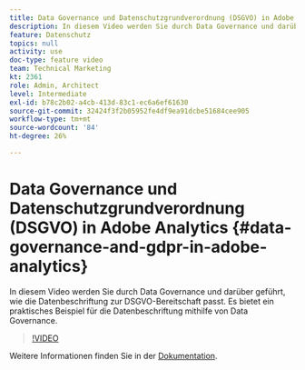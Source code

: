 ```yaml
---
title: Data Governance und Datenschutzgrundverordnung (DSGVO) in Adobe Analytics
description: In diesem Video werden Sie durch Data Governance und darüber geführt, wie die Datenbeschriftung zur DSGVO-Bereitschaft passt. Es bietet ein praktisches Beispiel für die Datenbeschriftung mithilfe von Data Governance.
feature: Datenschutz
topics: null
activity: use
doc-type: feature video
team: Technical Marketing
kt: 2361
role: Admin, Architect
level: Intermediate
exl-id: b78c2b02-a4cb-413d-83c1-ec6a6ef61630
source-git-commit: 32424f3f2b05952fe4df9ea91dcbe51684cee905
workflow-type: tm+mt
source-wordcount: '84'
ht-degree: 26%

---
```


# Data Governance und Datenschutzgrundverordnung (DSGVO) in Adobe Analytics {#data-governance-and-gdpr-in-adobe-analytics}

In diesem Video werden Sie durch Data Governance und darüber geführt, wie die Datenbeschriftung zur DSGVO-Bereitschaft passt. Es bietet ein praktisches Beispiel für die Datenbeschriftung mithilfe von Data Governance.

>[!VIDEO](https://video.tv.adobe.com/v/25455/?quality=12)

Weitere Informationen finden Sie in der [Dokumentation](https://marketing.adobe.com/resources/help/en_US/analytics/gdpr/).
